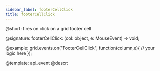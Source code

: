 ```yaml
---
sidebar_label: footerCellClick
title: footerCellClick
---          
```


@short: fires on click on a grid footer cell

@signature: footerCellClick: (col: object, e: MouseEvent) => void;

<!-- @params:
- column		object		an object with a column configuration
- e				Event		a native event object -->

@example:
grid.events.on("FooterCellClick", function(column,e){
    // your logic here
});


@template: api_event
@descr:



